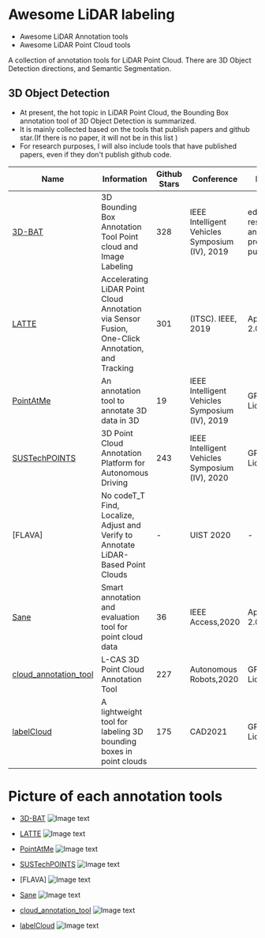 # Awesome LiDAR labeling
- Awesome LiDAR Annotation tools
- Awesome LiDAR Point Cloud tools

A collection of annotation tools for LiDAR Point Cloud. There are 3D Object Detection directions, and Semantic Segmentation.

## 3D Object Detection
- At present, the hot topic in LiDAR Point Cloud, the Bounding Box annotation tool of 3D Object Detection is summarized.
- It is mainly collected based on the tools that publish papers and github star.(If there is no paper, it will not be in this list
)
- For research purposes, I will also include tools that have published papers, even if they don't publish github code.

| Name | Information | Github Stars | Conference | License | Review | Good Point | Bad Point |
| ------------ | ------ | ------ | ------ |  ------ |   ------ |   ------ |   ------ |   
| [3D-BAT][1]|3D Bounding Box Annotation Tool Point cloud and Image Labeling | 328 | IEEE Intelligent Vehicles Symposium (IV), 2019|educational, research and non-profit purposes | - | - | - |
| [LATTE][3]|Accelerating LiDAR Point Cloud Annotation via Sensor Fusion, One-Click Annotation, and Tracking  | 301 | (ITSC). IEEE, 2019 | Apache-2.0 License| - | - | - |
| [PointAtMe][4]|An annotation tool to annotate 3D data in 3D  | 19 | IEEE Intelligent Vehicles Symposium (IV), 2019 |GPL-3.0 License| - | - | - |
| [SUSTechPOINTS][2]|3D Point Cloud Annotation Platform for Autonomous Driving | 243 | IEEE Intelligent Vehicles Symposium (IV), 2020 |GPL-3.0 License| - | - | - | - |
| [FLAVA] |  No codeT_T  Find, Localize, Adjust and Verify to Annotate LiDAR-Based Point Clouds  | - | UIST 2020|- | - | - |
| [Sane][5]|Smart annotation and evaluation tool for point cloud data| 36 | IEEE Access,2020 |Apache-2.0 License| - | - | - |
| [cloud_annotation_tool][6]|L-CAS 3D Point Cloud Annotation Tool | 227 | Autonomous Robots,2020 |GPL-3.0 License|- | - | - |
| [labelCloud][7]|A lightweight tool for labeling 3D bounding boxes in point clouds | 175 | CAD2021 |GPL-3.0 License|- | - | - |


# Picture of each annotation tools
- [3D-BAT][1]
![Image text](https://github.com/Leozyc-waseda/awesome-lidar-labeling/blob/main/picture/3d-bat.png)

-  [LATTE][3]
![Image text](https://github.com/Leozyc-waseda/awesome-lidar-labeling/blob/main/picture/latte.png)

- [PointAtMe][4]
![Image text](https://github.com/Leozyc-waseda/awesome-lidar-labeling/blob/main/picture/pointatme.png)

- [SUSTechPOINTS][2]
![Image text](https://github.com/Leozyc-waseda/awesome-lidar-labeling/blob/main/picture/sustech.png)

- [FLAVA]
![Image text](https://github.com/Leozyc-waseda/awesome-lidar-labeling/blob/main/picture/flava.png)

- [Sane][5]
![Image text](https://github.com/Leozyc-waseda/awesome-lidar-labeling/blob/main/picture/sane.png)

- [cloud_annotation_tool][6]
![Image text](https://github.com/Leozyc-waseda/awesome-lidar-labeling/blob/main/picture/cloudannotation.png)


- [labelCloud][7]
![Image text](https://github.com/Leozyc-waseda/awesome-lidar-labeling/blob/main/picture/labelcloud.png)

[1]: <https://github.com/walzimmer/3d-bat>
[2]: <https://github.com/naurril/SUSTechPOINTS>
[3]: <https://github.com/bernwang/latte>
[4]: <https://github.com/florianwirth/PointAtMe>
[5]: <https://github.com/hasanari/sane>
[6]: <https://github.com/yzrobot/cloud_annotation_tool>
[7]: <https://github.com/ch-sa/labelCloud>
